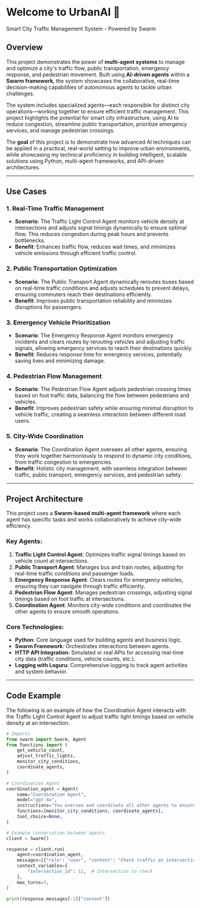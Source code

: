 # Welcome to UrbanAI 👋

Smart City Traffic Management System - Powered by Swarm 

## Overview

This project demonstrates the power of **multi-agent systems** to manage and optimize a city's traffic flow, public transportation, emergency response, and pedestrian movement. Built using **AI-driven agents** within a **Swarm framework**, the system showcases the collaborative, real-time decision-making capabilities of autonomous agents to tackle urban challenges.

The system includes specialized agents—each responsible for distinct city operations—working together to ensure efficient traffic management. This project highlights the potential for smart city infrastructure, using AI to reduce congestion, streamline public transportation, prioritize emergency services, and manage pedestrian crossings.

The **goal** of this project is to demonstrate how advanced AI techniques can be applied in a practical, real-world setting to improve urban environments, while showcasing my technical proficiency in building intelligent, scalable solutions using Python, multi-agent frameworks, and API-driven architectures.

---

## Use Cases

### 1. **Real-Time Traffic Management**
   - **Scenario**: The Traffic Light Control Agent monitors vehicle density at intersections and adjusts signal timings dynamically to ensure optimal flow. This reduces congestion during peak hours and prevents bottlenecks.
   - **Benefit**: Enhances traffic flow, reduces wait times, and minimizes vehicle emissions through efficient traffic control.

### 2. **Public Transportation Optimization**
   - **Scenario**: The Public Transport Agent dynamically reroutes buses based on real-time traffic conditions and adjusts schedules to prevent delays, ensuring commuters reach their destinations efficiently.
   - **Benefit**: Improves public transportation reliability and minimizes disruptions for passengers.

### 3. **Emergency Vehicle Prioritization**
   - **Scenario**: The Emergency Response Agent monitors emergency incidents and clears routes by rerouting vehicles and adjusting traffic signals, allowing emergency services to reach their destinations quickly.
   - **Benefit**: Reduces response time for emergency services, potentially saving lives and minimizing damage.

### 4. **Pedestrian Flow Management**
   - **Scenario**: The Pedestrian Flow Agent adjusts pedestrian crossing times based on foot traffic data, balancing the flow between pedestrians and vehicles.
   - **Benefit**: Improves pedestrian safety while ensuring minimal disruption to vehicle traffic, creating a seamless interaction between different road users.

### 5. **City-Wide Coordination**
   - **Scenario**: The Coordination Agent oversees all other agents, ensuring they work together harmoniously to respond to dynamic city conditions, from traffic congestion to emergencies.
   - **Benefit**: Holistic city management, with seamless integration between traffic, public transport, emergency services, and pedestrian safety.

---

## Project Architecture

This project uses a **Swarm-based multi-agent framework** where each agent has specific tasks and works collaboratively to achieve city-wide efficiency.

### Key Agents:
1. **Traffic Light Control Agent**: Optimizes traffic signal timings based on vehicle count at intersections.
2. **Public Transport Agent**: Manages bus and train routes, adjusting for real-time traffic conditions and passenger loads.
3. **Emergency Response Agent**: Clears routes for emergency vehicles, ensuring they can navigate through traffic efficiently.
4. **Pedestrian Flow Agent**: Manages pedestrian crossings, adjusting signal timings based on foot traffic at intersections.
5. **Coordination Agent**: Monitors city-wide conditions and coordinates the other agents to ensure smooth operations.

### Core Technologies:
- **Python**: Core language used for building agents and business logic.
- **Swarm Framework**: Orchestrates interactions between agents.
- **HTTP API Integration**: Simulated or real APIs for accessing real-time city data (traffic conditions, vehicle counts, etc.).
- **Logging with Loguru**: Comprehensive logging to track agent activities and system behavior.

---

## Code Example

The following is an example of how the Coordination Agent interacts with the Traffic Light Control Agent to adjust traffic light timings based on vehicle density at an intersection.

```python
# Imports
from swarm import Swarm, Agent
from functions import (
    get_vehicle_count,
    adjust_traffic_lights,
    monitor_city_conditions,
    coordinate_agents,
)

# Coordination Agent
coordination_agent = Agent(
    name="Coordination Agent",
    model="gpt-4o",
    instructions="You oversee and coordinate all other agents to ensure the city runs smoothly.",
    functions=[monitor_city_conditions, coordinate_agents],
    tool_choice=None,
)

# Example conversation between agents
client = Swarm()

response = client.run(
    agent=coordination_agent,
    messages=[{"role": "user", "content": "Check traffic at intersection 12"}],
    context_variables={
        "intersection_id": 12,  # Intersection to check
    },
    max_turns=3,
)

print(response.messages[-1]["content"])
